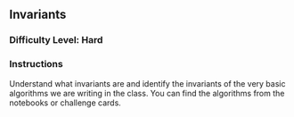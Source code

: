 ## Invariants

### Difficulty Level: Hard

### Instructions
Understand what invariants are and identify the invariants of the very basic algorithms we are writing in the class. You can find the algorithms from the notebooks or challenge cards.
